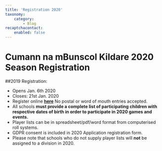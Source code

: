 ```yaml
---
title: 'Registration 2020'
taxonomy:
    category:
        - Blog
recaptchacontact:
    enabled: false
---
```


# Cumann na mBunscol Kildare 2020 Season Registration 
##2019 Registration: 
* Opens Jan. 6th 2020
* Closes: 21st Jan. 2020
* Register online **[here](https://forms.gle/KzLCKkHesXWESzVD7)** No postal or word of mouth entries accepted.
* All schools **must provide a complete list of participating children with respective dates of birth in order to participate in 2020 games and events.**
* Player lists can be in spreadsheet/pdf/word format from computerised roll systems. 
* GDPR consent is included in 2020 Application registration form.
* Please note that schools who do not supply player lists will **not** be assigned to a division in 2020.


